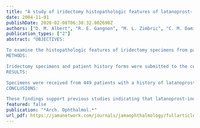 ```yaml
---
title: "A study of iridectomy histopathologic features of latanoprost- and non-latanoprost-treated patients"
date: 2004-11-01
publishDate: 2020-02-08T06:30:32.802698Z
authors: ["D. M. Albert", "R. E. Gangnon", "M. L. Zimbric", "C. M. Damico", "M. R. Fisher", "J. Gleiser", "H. E. Grossniklaus", "W. R. Green"]
publication_types: ["2"]
abstract: "OBJECTIVES:

To examine the histopathologic features of iridectomy specimens from patients undergoing glaucoma surgery and to compare histologic abnormalities in a group of patients with a history of latanoprost therapy with those in a group of patients who had no history of prostaglandin therapy (controls).
METHODS:

Iridectomy specimens and patient history forms were submitted to the central Latanoprost Pathology Center. These were independently examined by 3 ophthalmic pathologists in a masked fashion. Specimens were evaluated for malignant, premalignant, and other changes including differences in levels of pigmentation, degrees of cellularity, inflammation, vascular abnormalities, and changes in the iris pigment epithelium.
RESULTS:

Specimens were received from 449 patients with a history of latanoprost treatment and 142 patients who had no history of treatment with latanoprost or other prostaglandin analogues. No evidence of malignant or premalignant changes was found. In latanoprost-treated irides, the prevalence of iris freckles was higher (P = .001) than in control irides, as was the combined number of stromal fibroblasts and melanocytes (P<.001). In a subgroup of specimens received through June 2002, there was no significant difference in mean melanocyte counts (P=.35) obtained by immunohistochemical staining techniques between the latanoprost-treated and control groups.
CONCLUSIONS:

These findings support previous studies indicating that latanoprost-induced eye color changes are due to an increased amount of melanin within the iris stromal melanocytes. The increased numbers of freckles may be a focal manifestation of this effect."
featured: false
publication: "*Arch. Ophthalmol.*"
url_pdf: https://jamanetwork.com/journals/jamaophthalmology/fullarticle/416661
---
```


